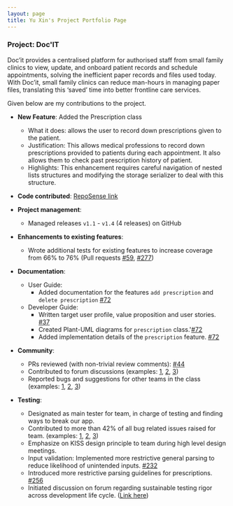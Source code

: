 ```yaml
---
layout: page
title: Yu Xin's Project Portfolio Page
---
```


### Project: Doc'IT

Doc’it provides a centralised platform for authorised staff from small family clinics 
to view, update, and onboard patient records and schedule appointments, solving the 
inefficient paper records and files used today. With Doc’it, small family clinics can 
reduce man-hours in managing paper files, translating this ‘saved’ time into better 
frontline care services.

Given below are my contributions to the project.

* **New Feature**: Added the Prescription class
    * What it does: allows the user to record down prescriptions given to the patient.
    * Justification: This allows medical professions to record down prescriptions provided to patients during each appointment. It also allows them to check past prescription history of patient.
    * Highlights: This enhancement requires careful navigation of nested lists structures and modifying the storage serializer to deal with this structure.

* **Code contributed**: [RepoSense link](https://nus-cs2103-ay2122s1.github.io/tp-dashboard/?search=&sort=groupTitle&sortWithin=title&timeframe=commit&mergegroup=&groupSelect=groupByRepos&breakdown=true&checkedFileTypes=docs~functional-code~test-code~other&since=2021-09-17&tabOpen=true&tabType=authorship&tabAuthor=rish-16&tabRepo=AY2122S1-CS2103-W14-1%2Ftp%5Bmaster%5D&authorshipIsMergeGroup=false&authorshipFileTypes=docs~functional-code~test-code&authorshipIsBinaryFileTypeChecked=false)

* **Project management**:
    * Managed releases `v1.1` - `v1.4` (4 releases) on GitHub

* **Enhancements to existing features**:
    * Wrote additional tests for existing features to increase coverage from 66% to 76% (Pull requests [\#59](https://github.com/AY2122S1-CS2103-W14-1/tp/pull/59), [\#277](https://app.codecov.io/gh/AY2122S1-CS2103-W14-1/tp/compare/277?src=pr&el=continue&utm_medium=referral&utm_source=github&utm_content=comment&utm_campaign=pr%20comments&utm_term=AY2122S1-CS2103-W14-1))

* **Documentation**:
    * User Guide:
        * Added documentation for the features `add prescription` and `delete prescription` [\#72](https://github.com/AY2122S1-CS2103-W14-1/tp/pull/181)
    * Developer Guide:
        * Written target user profile, value proposition and user stories. [\#37](https://github.com/AY2122S1-CS2103-W14-1/tp/pull/37) 
        * Created Plant-UML diagrams for `prescription` class.'[\#72](https://github.com/AY2122S1-CS2103-W14-1/tp/pull/181)
        * Added implementation details of the `prescription` feature. [\#72](https://github.com/AY2122S1-CS2103-W14-1/tp/pull/181)

* **Community**:
    * PRs reviewed (with non-trivial review comments): [\#44](https://github.com/AY2122S1-CS2103-W14-1/tp/pull/44)
    * Contributed to forum discussions (examples: [1](https://github.com/nus-cs2103-AY2122S1/forum/issues/174), [2](https://github.com/nus-cs2103-AY2122S1/forum/issues/195), [3](https://github.com/nus-cs2103-AY2122S1/forum/issues/325))
    * Reported bugs and suggestions for other teams in the class (examples: [1](https://github.com/huyuxin0429/ped/issues/8), [2](https://github.com/huyuxin0429/ped/issues/4), [3](https://github.com/huyuxin0429/ped/issues/9))

* **Testing**:
  * Designated as main tester for team, in charge of testing and finding ways to break our app.
  * Contributed to more than 42% of all bug related issues raised for team. (examples: [1](https://github.com/AY2122S1-CS2103-W14-1/tp/issues/259), [2](https://github.com/AY2122S1-CS2103-W14-1/tp/issues/257), [3](https://github.com/AY2122S1-CS2103-W14-1/tp/issues/157))
  * Emphasize on KISS design principle to team during high level design meetings.
  * Input validation: Implemented more restrictive general parsing to reduce likelihood of unintended inputs. [\#232](https://github.com/AY2122S1-CS2103-W14-1/tp/pull/232/files)
  * Introduced more restrictive parsing guidelines for prescriptions. [\#256](https://github.com/AY2122S1-CS2103-W14-1/tp/pull/274)
  * Initiated discussion on forum regarding sustainable testing rigor across development life cycle. ([Link here](https://github.com/nus-cs2103-AY2122S1/forum/issues/325))
  
